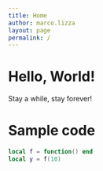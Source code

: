 ```yaml
---
title: Home
author: marco.lizza
layout: page
permalink: /
---
```

# Hello, World!

Stay a while, stay forever!

# Sample code

```lua
local f = function() end
local y = f(10)
```
